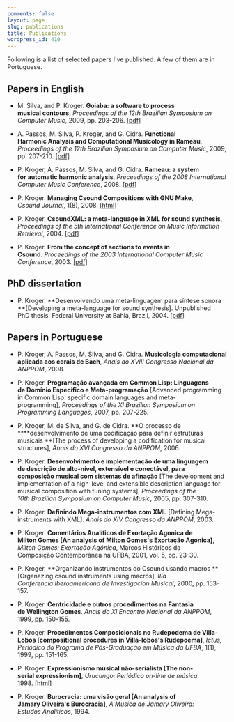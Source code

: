```yaml
---
comments: false
layout: page
slug: publications
title: Publications
wordpress_id: 410
---
```


Following is a list of selected papers I've published. A few of them
are in Portuguese.


## Papers in English
	
  * M. Silva, and P. Kroger. **Goiaba: a software to process musical contours**, _Proceedings of the 12th Brazilian Symposium on Computer Music_, 2009, pp. 203-206. [[pdf]](http://media.pedrokroger.net/papers/goiaba09sbcm.pdf)
	
  * A. Passos, M. Silva, P. Kroger, and G. Cidra. **Functional Harmonic Analysis and Computational Musicology in Rameau**, _Proceedings of the 12th Brazilian Symposium on Computer Music_, 2009, pp. 207-210. [[pdf]](http://media.pedrokroger.net/papers/functional09sbcm.pdf)
	
  * P. Kroger, A. Passos, M. Silva, and G. Cidra. **Rameau: a system for automatic harmonic analysis**, _Preceedings of the 2008 International Computer Music Conference_, 2008. [[pdf]](http://media.pedrokroger.net/papers/rameau08icmc.pdf)
	
  * P. Kroger. **Managing Csound Compositions with GNU Make**, _Csound Journal_, 1(8), 2008. [[html]](http://www.csounds.com/journal/issue8/csoundGNUMake.html)
	
  * P. Kroger. **CsoundXML: a meta-language in XML for sound synthesis**, _Proceedings of the 5th International Conference on Music Information Retrieval_, 2004. [[pdf]](http://media.pedrokroger.net/papers/csoundxml.pdf)
	
  * P. Kroger. **From the concept of sections to events in Csound**. _Proceedings of the 2003 International Computer Music Conference_, 2003. [[pdf]](http://media.pedrokroger.net/papers/csound-events.pdf)


## PhD dissertation

  * P. Kroger. **Desenvolvendo uma meta-linguagem para síntese sonora **[Developing a meta-language for sound synthesis]. Unpublished PhD thesis. Federal University at Bahia, Brazil, 2004. [[pdf]](http://media.pedrokroger.net/papers/phd-dissertation.pdf)


## Papers in Portuguese

  * P. Kroger, A. Passos, M. Silva, and G. Cidra. **Musicologia computacional aplicada aos corais de Bach**, _Anais do XVIII Congresso Nacional da ANPPOM_, 2008.

  * P. Kroger. **Programação avançada em Common Lisp: Linguagens de Domínio Específico e Meta-programação** [Advanced programming in Common Lisp: specific domain languages and meta-programming], _Proceedings of the XI Brazilian Symposium on Programming Languages_, 2007, pp. 207-225.
	
  * P. Kroger, M. de Silva, and G. de Cidra. **O processo de ****desenvolvimento de uma codificação para definir estruturas musicais **[The process of developing a codification for musical structures], _Anais do XVI Congresso da ANPPOM_, 2006.
	
  * P. Kroger. **Desenvolvimento e implementação de uma linguagem de descrição de alto-nível, extensível e conectável, para composição musical com sistemas de afinação** [The development and implementation of a high-level and extensible description language for musical composition with tuning systems], _Proceedings of the 10th Brazilian Symposium on Computer Music_, 2005, pp. 307-310.
	
  * P. Kroger. **Definindo Mega-instrumentos com XML** [Defining Mega-instruments with XML]. _Anais do XIV Congresso da ANPPOM_, 2003.
	
  * P. Kroger. **Comentários Analíticos de Exortação Agonica de Milton Gomes [An analysis of Milton Gomes's Exortação Agonica]**, _Milton Gomes: Exortação Agônica_, Marcos Históricos da Composição Contemporânea na UFBA, 2001, vol. 5, pp. 23-30.
	
  * P. Kroger. **Organizando instrumentos do Csound usando macros **[Organazing csound instruments using macros], _IIIa Conferencia Iberoamericana de Investigacion Musical_, 2000, pp. 153-157.

  * P. Kroger. **Centricidade e outros procedimentos na Fantasia de Wellington Gomes**. _Anais do XI Encontro Nacional da ANPPOM_, 1999, pp. 150-155.

  * P. Kroger. **Procedimentos Composicionais no Rudepodema de Villa-Lobos [compositional procedures in Villa-lobos's Rudepoema]**, _Ictus, Periódico do Programa de Pós-Graduação em Música da UFBA_, 1(1), 1999, pp. 151-165.
	
  * P. Kroger. **Expressionismo musical não-serialista [The non-serial expressionism]**, _Urucungo: Periódico on-line de música_, 1998. [[html]](http://www.urucungo.com.br/artigos/kroger/kroger1.htm)

  * P. Kroger. **Burocracia: uma visão geral [An analysis of Jamary Oliveira's Burocracia]**, _A Música de Jamary Oliveira: Estudos Analíticos_, 1994.


